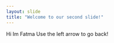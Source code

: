 ```yaml
---
layout: slide
title: "Welcome to our second slide!"
---
```

Hi Im Fatma
Use the left arrow to go back!

